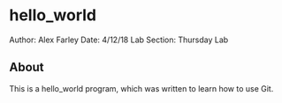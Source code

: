 # hello_world
Author: Alex Farley
Date: 4/12/18
Lab Section: Thursday Lab

## About
This is a hello_world program, which was written to learn how to use Git.
